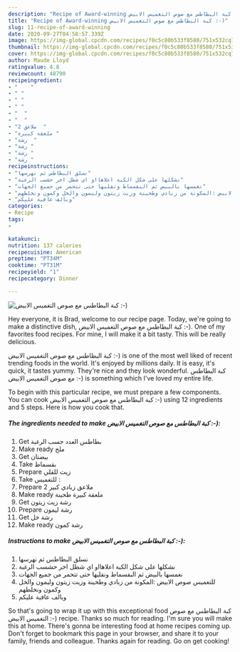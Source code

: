```yaml
---
description: "Recipe of Award-winning كبة البطاطس مع صوص التغميس الابيض :-)"
title: "Recipe of Award-winning كبة البطاطس مع صوص التغميس الابيض :-)"
slug: 11-recipe-of-award-winning
date: 2020-09-27T04:58:57.339Z
image: https://img-global.cpcdn.com/recipes/f0c5c80b533f8580/751x532cq70/الصورة-الرئيسية-لوصفةكبة-البطاطس-مع-صوص-التغميس-الابيض.jpg
thumbnail: https://img-global.cpcdn.com/recipes/f0c5c80b533f8580/751x532cq70/الصورة-الرئيسية-لوصفةكبة-البطاطس-مع-صوص-التغميس-الابيض.jpg
cover: https://img-global.cpcdn.com/recipes/f0c5c80b533f8580/751x532cq70/الصورة-الرئيسية-لوصفةكبة-البطاطس-مع-صوص-التغميس-الابيض.jpg
author: Maude Lloyd
ratingvalue: 4.8
reviewcount: 48790
recipeingredient:
- "    "
- " "
- " "
- " "
- "  "
- "  "
- "2 ملاعق  "
- "ملعقة كبيرة "
- "رشة  "
- "رشة "
- "رشة "
- "رشة "
recipeinstructions:
- "نسلق البطاطس ثم نهرسها"
- "نشكلها على شكل الكبة اعلاهااو اي شطل اخر حشسب الرغبة"
- "نغمسها بالبيض ثم البقسماط ونقليها حتى تتحمر من جميع الجهات"
- "للتغميس صوص الابيض :المكونة من زبادي وطحينة وزيت زيتون وليمون والخل وكمون ونخلطهم"
- "وبالف عافية عليكم"
categories:
- Recipe
tags:
- 

katakunci:  
nutrition: 137 calories
recipecuisine: American
preptime: "PT34M"
cooktime: "PT31M"
recipeyield: "1"
recipecategory: Dinner

---
```



![كبة البطاطس مع صوص التغميس الابيض :-)](https://img-global.cpcdn.com/recipes/f0c5c80b533f8580/751x532cq70/الصورة-الرئيسية-لوصفةكبة-البطاطس-مع-صوص-التغميس-الابيض.jpg)

Hey everyone, it is Brad, welcome to our recipe page. Today, we're going to make a distinctive dish, كبة البطاطس مع صوص التغميس الابيض :-). One of my favorites food recipes. For mine, I will make it a bit tasty. This will be really delicious.



كبة البطاطس مع صوص التغميس الابيض :-) is one of the most well liked of recent trending foods in the world. It's enjoyed by millions daily. It is easy, it's quick, it tastes yummy. They're nice and they look wonderful. كبة البطاطس مع صوص التغميس الابيض :-) is something which I've loved my entire life.


To begin with this particular recipe, we must prepare a few components. You can cook كبة البطاطس مع صوص التغميس الابيض :-) using 12 ingredients and 5 steps. Here is how you cook that.

<!--inarticleads1-->

##### The ingredients needed to make كبة البطاطس مع صوص التغميس الابيض :-):

1. Get  بطاطس العدد حسب الرغبة
1. Make ready  ملح
1. Get  بيضتان
1. Take  بقسماط
1. Prepare  زيت للقلي
1. Take  للتغميس :
1. Prepare 2 ملاعق زبادي كبير
1. Make ready ملعقة كبيرة طحينة
1. Get رشة زيت زيتون
1. Prepare رشة ليمون
1. Get رشة خل
1. Make ready رشة كمون




<!--inarticleads2-->

##### Instructions to make كبة البطاطس مع صوص التغميس الابيض :-):

1. نسلق البطاطس ثم نهرسها
1. نشكلها على شكل الكبة اعلاهااو اي شطل اخر حشسب الرغبة
1. نغمسها بالبيض ثم البقسماط ونقليها حتى تتحمر من جميع الجهات
1. للتغميس صوص الابيض :المكونة من زبادي وطحينة وزيت زيتون وليمون والخل وكمون ونخلطهم
1. وبالف عافية عليكم




So that's going to wrap it up with this exceptional food كبة البطاطس مع صوص التغميس الابيض :-) recipe. Thanks so much for reading. I'm sure you will make this at home. There's gonna be interesting food at home recipes coming up. Don't forget to bookmark this page in your browser, and share it to your family, friends and colleague. Thanks again for reading. Go on get cooking!
